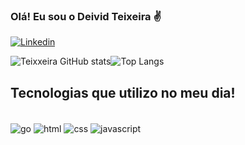 

### Olá! Eu sou o Deivid Teixeira ✌️

[![Linkedin](https://img.shields.io/badge/LinkedIn-0077B5?style=for-the-badge&logo=linkedin&logoColor=white)]([[deividteixeira.go@gmail.com](https://www.linkedin.com/in/deivid-teixeira-36952a257/)](https://www.linkedin.com/in/deivid-teixeira-36952a257/))


![Teixxeira GitHub stats](https://github-readme-stats.vercel.app/api?username=DEIVIDTEIXXEIRA&show_icons=true&theme=dracula)![Top Langs](https://github-readme-stats.vercel.app/api/top-langs/?username=DEIVIDTEIXXEIRA&hide_progress=true)

## Tecnologias que utilizo no meu dia!

<div style="display: inline_block"><br/>
<img align="center" alt ="go"src="https://img.shields.io/badge/Go-00ADD8?style=for-the-badge&logo=go&logoColor=white">
<img align="center" alt ="html"src="https://img.shields.io/badge/JavaScript-F7DF1E?style=for-the-badge&logo=javascript&logoColor=black">
<img align="center" alt ="css"src="https://img.shields.io/badge/CSS-239120?&style=for-the-badge&logo=css3&logoColor=white">
<img align="center" alt ="javascript"src="https://img.shields.io/badge/HTML-239120?style=for-the-badge&logo=html5&logoColor=white">
</div><br/>





